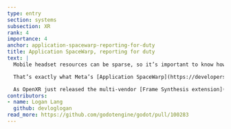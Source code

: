```yaml
---
type: entry
section: systems
subsection: XR
rank: 4
importance: 4
anchor: application-spacewarp-reporting-for-duty
title: Application SpaceWarp, reporting for duty
text: |
  Mobile headset resources can be sparse, so it’s important to know how to optimize the compute budget. Because XR requires a high refresh rate, developers are left with a limited timeframe to render. But what we could use frame synthesis to our advantage? We could render at half-rate while the GPU synthesizes the next one, keeping at whole the targeted framerate while giving ourselves effectively much more time.

  That’s exactly what Meta’s [Application SpaceWarp](https://developers.meta.com/horizon/blog/introducing-application-spacewarp/) does. We now support this technology with the latest release of our [OpenXR vendors plugin](https://godotengine.org/article/godot-openxr-vendors-plugin-400/), thanks to the implementation of motion vectors in the Mobile renderer.

  As OpenXR just released the multi-vendor [Frame Synthesis extension](https://registry.khronos.org/OpenXR/specs/1.1/html/xrspec.html#XR_EXT_frame_synthesis), we expect support for non Pico and Quest headsets in the future.
contributors:
- name: Logan Lang
  github: devloglogan
read_more: https://github.com/godotengine/godot/pull/100283
---
```

